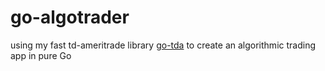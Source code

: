 # go-algotrader

using my fast td-ameritrade library [go-tda](https://github.com/samjtro/go-tda) to create an algorithmic trading app in pure Go